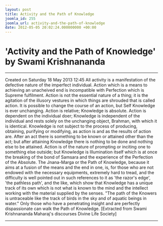```yaml
---
layout: post
title: Activity and the Path of Knowledge
joomla_id: 255
joomla_url: activity-and-the-path-of-knowledge
date: 2012-05-05 20:02:24.000000000 +00:00
---
```

# 'Activity and the Path of Knowledge' by Swami Krishnananda
* * *  
Created on Saturday 18 May 2013 12:45
All activity is a manifestation of the defective nature of the imperfect individual. Action which is a means to achieving an unacheived end is incompatible with Perfection which is Supreme fulfilment. Action is not the essential nature of a thing; it is the agitation of the illusory vestures in which things are shrouded that is called action. It is possible to change the course of an action, but Self Knowledge is ever unchanging. Action is relative; Knowledge is absolute. Action is dependent on the individual doer; Knowledge is independent of the individual and rests solely on the unchanging object, Brahman, with which it is identical. Knowledge is not subject to the process of producing, obtaining, purifying or modifying, as action is and as the results of action are. After an act there is something to be known or attained other than the act; but after attaining Knowledge there is nothing to be done and nothing else to be attained. Action is of the nature of prompting or inciting one to something else outside; but Knowledge is Illumination itself which is at once the breaking of the bond of Samsara and the experience of the Perfection of the Absolute. The Jnana-Marga or the Path of Knowledge, because it aims at a fusion of the means and the end in one, is, for those who are not endowed with the necessary equipments, extremely hard to tread, and the difficulty is well pointed out in such references to it as 'the razor's edge', 'the pathless path', and the like, which show that Knowledge has a unique track of its own which is not what is known to the mind and the intellect working with the material supplied by the senses. "The path of the Knowers is untraceable like the track of birds in the sky and of aquatic beings in water." Only those who have a penetrating insight and are perfectly dispassionate can walk the Path of Knowledge.
[Extracted from Swami Krishnananda Maharaj's discourses Divine Life Society]
* * *
  
